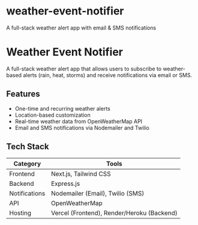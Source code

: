 # weather-event-notifier
A full-stack weather alert app with email &amp; SMS notifications

# Weather Event Notifier

A full-stack weather alert app that allows users to subscribe to weather-based alerts (rain, heat, storms) and receive notifications via email or SMS.

## Features

- One-time and recurring weather alerts
- Location-based customization
- Real-time weather data from OpenWeatherMap API
- Email and SMS notifications via Nodemailer and Twilio

## Tech Stack

| Category     | Tools |
|--------------|-------|
| Frontend     | Next.js, Tailwind CSS |
| Backend      | Express.js |
| Notifications| Nodemailer (Email), Twilio (SMS) |
| API          | OpenWeatherMap |
| Hosting      | Vercel (Frontend), Render/Heroku (Backend) |
